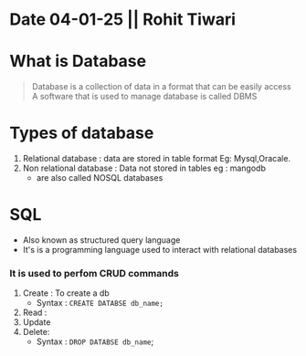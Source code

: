 
# Date 04-01-25 || Rohit Tiwari

# What is Database

> Database is a collection of data in a format that can be easily access 
> A software that is used to manage database is called DBMS

# Types of database

1. Relational database : data are stored in table format Eg: Mysql,Oracale.
2. Non relational database : Data not stored in tables eg : mangodb
	- are also called NOSQL databases

# SQL

- Also known as structured query language
- It's is a programming language used to interact with relational databases

### It is used to perfom CRUD commands

1. Create : To create a db
	- Syntax : `CREATE DATABSE db_name;`
1. Read : 
2. Update
3. Delete: 
	- Syntax : `DROP DATABSE db_name`;